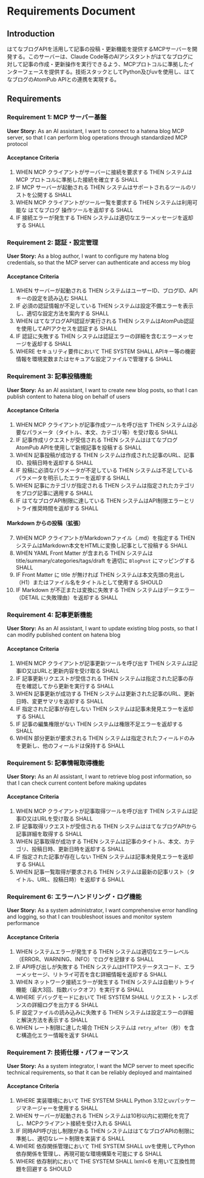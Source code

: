 # Requirements Document

## Introduction
はてなブログAPIを活用して記事の投稿・更新機能を提供するMCPサーバーを開発する。このサーバーは、Claude Code等のAIアシスタントがはてなブログに対して記事の作成・更新操作を実行できるよう、MCPプロトコルに準拠したインターフェースを提供する。技術スタックとしてPython及びuvを使用し、はてなブログのAtomPub APIとの連携を実現する。

## Requirements

### Requirement 1: MCP サーバー基盤
**User Story:** As an AI assistant, I want to connect to a hatena blog MCP server, so that I can perform blog operations through standardized MCP protocol

#### Acceptance Criteria

1. WHEN MCP クライアントがサーバーに接続を要求する THEN システムは MCP プロトコルに準拠した接続を確立する SHALL
2. IF MCP サーバーが起動される THEN システムはサポートされるツールのリストを公開する SHALL
3. WHEN MCP クライアントがツール一覧を要求する THEN システムは利用可能な はてなブログ 操作ツールを返却する SHALL
4. IF 接続エラーが発生する THEN システムは適切なエラーメッセージを返却する SHALL

### Requirement 2: 認証・設定管理
**User Story:** As a blog author, I want to configure my hatena blog credentials, so that the MCP server can authenticate and access my blog

#### Acceptance Criteria

1. WHEN サーバーが起動される THEN システムはユーザーID、ブログID、APIキーの設定を読み込む SHALL
2. IF 必須の認証情報が不足している THEN システムは設定不備エラーを表示し、適切な設定方法を案内する SHALL
3. WHEN はてなブログAPI認証が実行される THEN システムはAtomPub認証を使用してAPIアクセスを認証する SHALL
4. IF 認証に失敗する THEN システムは認証エラーの詳細を含むエラーメッセージを返却する SHALL
5. WHERE セキュリティ要件において THE SYSTEM SHALL APIキー等の機密情報を環境変数またはセキュアな設定ファイルで管理する SHALL

### Requirement 3: 記事投稿機能
**User Story:** As an AI assistant, I want to create new blog posts, so that I can publish content to hatena blog on behalf of users

#### Acceptance Criteria

1. WHEN MCP クライアントが記事作成ツールを呼び出す THEN システムは必要なパラメータ（タイトル、本文、カテゴリ等）を受け取る SHALL
2. IF 記事作成リクエストが受信される THEN システムははてなブログAtomPub APIを使用して新規記事を投稿する SHALL
3. WHEN 記事投稿が成功する THEN システムは作成された記事のURL、記事ID、投稿日時を返却する SHALL
4. IF 投稿に必須なパラメータが不足している THEN システムは不足しているパラメータを明示したエラーを返却する SHALL
5. WHEN 記事にカテゴリが指定される THEN システムは指定されたカテゴリをブログ記事に適用する SHALL
6. IF はてなブログAPI制限に達している THEN システムはAPI制限エラーとリトライ推奨時間を返却する SHALL

#### Markdown からの投稿（拡張）

7. WHEN MCP クライアントがMarkdownファイル（.md）を指定する THEN システムはMarkdown本文をHTMLに変換し記事として投稿する SHALL
8. WHEN YAML Front Matter が含まれる THEN システムは title/summary/categories/tags/draft を適切に `BlogPost` にマッピングする SHALL
9. IF Front Matter に title が無ければ THEN システムは本文先頭の見出し（H1）またはファイル名をタイトルとして使用する SHOULD
10. IF Markdown が不正または変換に失敗する THEN システムはデータエラー（DETAIL に失敗理由）を返却する SHALL

### Requirement 4: 記事更新機能
**User Story:** As an AI assistant, I want to update existing blog posts, so that I can modify published content on hatena blog

#### Acceptance Criteria

1. WHEN MCP クライアントが記事更新ツールを呼び出す THEN システムは記事ID又はURLと更新内容を受け取る SHALL
2. IF 記事更新リクエストが受信される THEN システムは指定された記事の存在を確認してから更新を実行する SHALL
3. WHEN 記事更新が成功する THEN システムは更新された記事のURL、更新日時、変更サマリを返却する SHALL
4. IF 指定された記事が存在しない THEN システムは記事未発見エラーを返却する SHALL
5. IF 記事の編集権限がない THEN システムは権限不足エラーを返却する SHALL
6. WHEN 部分更新が要求される THEN システムは指定されたフィールドのみを更新し、他のフィールドは保持する SHALL

### Requirement 5: 記事情報取得機能
**User Story:** As an AI assistant, I want to retrieve blog post information, so that I can check current content before making updates

#### Acceptance Criteria

1. WHEN MCP クライアントが記事取得ツールを呼び出す THEN システムは記事ID又はURLを受け取る SHALL
2. IF 記事取得リクエストが受信される THEN システムははてなブログAPIから記事詳細を取得する SHALL
3. WHEN 記事取得が成功する THEN システムは記事のタイトル、本文、カテゴリ、投稿日時、更新日時を返却する SHALL
4. IF 指定された記事が存在しない THEN システムは記事未発見エラーを返却する SHALL
5. WHEN 記事一覧取得が要求される THEN システムは最新の記事リスト（タイトル、URL、投稿日時）を返却する SHALL

### Requirement 6: エラーハンドリング・ログ機能
**User Story:** As a system administrator, I want comprehensive error handling and logging, so that I can troubleshoot issues and monitor system performance

#### Acceptance Criteria

1. WHEN システムエラーが発生する THEN システムは適切なエラーレベル（ERROR、WARNING、INFO）でログを記録する SHALL
2. IF API呼び出しが失敗する THEN システムはHTTPステータスコード、エラーメッセージ、リトライ可否を含む詳細情報を返却する SHALL
3. WHEN ネットワーク接続エラーが発生する THEN システムは自動リトライ機能（最大3回、指数バックオフ）を実行する SHALL
4. WHERE デバッグモードにおいて THE SYSTEM SHALL リクエスト・レスポンスの詳細ログを出力する SHALL
5. IF 設定ファイルの読み込みに失敗する THEN システムは設定エラーの詳細と解決方法を表示する SHALL
6. WHEN レート制限に達した場合 THEN システムは `retry_after`（秒）を含む構造化エラー情報を返す SHALL

### Requirement 7: 技術仕様・パフォーマンス
**User Story:** As a system integrator, I want the MCP server to meet specific technical requirements, so that it can be reliably deployed and maintained

#### Acceptance Criteria

1. WHERE 実装環境において THE SYSTEM SHALL Python 3.12とuvパッケージマネージャーを使用する SHALL
2. WHEN サーバーが起動される THEN システムは10秒以内に初期化を完了し、MCPクライアント接続を受け入れる SHALL
3. IF 同時API呼び出し制限がある THEN システムははてなブログAPIの制限に準拠し、適切なレート制限を実装する SHALL
4. WHERE 依存関係管理において THE SYSTEM SHALL uvを使用してPython依存関係を管理し、再現可能な環境構築を可能にする SHALL
5. WHERE 依存制約において THE SYSTEM SHALL lxml<6 を用いて互換性問題を回避する SHOULD